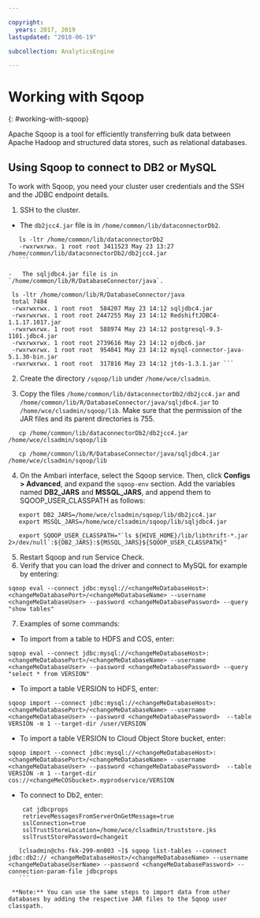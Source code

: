 ```yaml
---

copyright:
  years: 2017, 2019
lastupdated: "2018-06-19"

subcollection: AnalyticsEngine

---
```


# Working with Sqoop
{: #working-with-sqoop}

Apache Sqoop is a tool for efficiently transferring bulk data between Apache Hadoop and structured data stores, such as relational databases.

## Using Sqoop to connect to DB2 or MySQL

To work with Sqoop, you need your cluster user credentials and the SSH  and the JDBC endpoint details.

1. SSH to the cluster.
  - The `db2jcc4.jar` file is in  `/home/common/lib/dataconnectorDb2`.

   ```
      ls -ltr /home/common/lib/dataconnectorDb2
      -rwxrwxrwx. 1 root root 3411523 May 23 13:27 /home/common/lib/dataconnectorDb2/db2jcc4.jar
      ```

  -   The sqljdbc4.jar file is in `/home/common/lib/R/DatabaseConnector/java`.

  ```
     ls -ltr /home/common/lib/R/DatabaseConnector/java
     total 7484
     -rwxrwxrwx. 1 root root  584207 May 23 14:12 sqljdbc4.jar
     -rwxrwxrwx. 1 root root 2447255 May 23 14:12 RedshiftJDBC4-1.1.17.1017.jar
     -rwxrwxrwx. 1 root root  588974 May 23 14:12 postgresql-9.3-1101.jdbc4.jar
     -rwxrwxrwx. 1 root root 2739616 May 23 14:12 ojdbc6.jar
     -rwxrwxrwx. 1 root root  954041 May 23 14:12 mysql-connector-java-5.1.30-bin.jar
     -rwxrwxrwx. 1 root root  317816 May 23 14:12 jtds-1.3.1.jar ```

2. Create the directory `/sqoop/lib` under `/home/wce/clsadmin`.

3. Copy the files `/home/common/lib/dataconnectorDb2/db2jcc4.jar` and `/home/common/lib/R/DatabaseConnector/java/sqljdbc4.jar` to `/home/wce/clsadmin/sqoop/lib`. Make sure that the permission of the JAR files and its parent directories is 755.

 ```
    cp /home/common/lib/dataconnectorDb2/db2jcc4.jar /home/wce/clsadmin/sqoop/lib

    cp /home/common/lib/R/DatabaseConnector/java/sqljdbc4.jar /home/wce/clsadmin/sqoop/lib
```
4. On the Ambari interface, select the Sqoop service. Then, click **Configs > Advanced**, and expand the `sqoop-env` section. Add the  variables named **DB2_JARS** and **MSSQL_JARS**, and append them to SQOOP_USER_CLASSPATH as follows:
 ```
    export DB2_JARS=/home/wce/clsadmin/sqoop/lib/db2jcc4.jar
    export MSSQL_JARS=/home/wce/clsadmin/sqoop/lib/sqljdbc4.jar

    export SQOOP_USER_CLASSPATH="`ls ${HIVE_HOME}/lib/libthrift-*.jar 2>/dev/null`:${DB2_JARS}:${MSSQL_JARS}${SQOOP_USER_CLASSPATH}"
```
5. Restart Sqoop and run Service Check.
6. Verify that you can load the driver and connect to MySQL for example by entering:

 ```
sqoop eval --connect jdbc:mysql://<changeMeDatabaseHost>:<changeMeDatabasePort>/<changeMeDatabaseName> --username <changeMeDatabaseUser> --password <changeMeDatabasePassword> --query "show tables"
```   

7. Examples of some commands:

 - To import from a table to HDFS and COS, enter:
```
sqoop eval --connect jdbc:mysql://<changeMeDatabaseHost>:<changeMeDatabasePort>/<changeMeDatabaseName> --username <changeMeDatabaseUser> --password <changeMeDatabasePassword> --query "select * from VERSION"
```

 - To import a table VERSION to HDFS, enter:
```
sqoop import --connect jdbc:mysql://<changeMeDatabaseHost>:<changeMeDatabasePort>/<changeMeDatabaseName> --username <changeMeDatabaseUser> --password <changeMeDatabasePassword>  --table VERSION -m 1 --target-dir /user/VERSION
```

 - To import a table VERSION to Cloud Object Store bucket, enter:
 ```
 sqoop import --connect jdbc:mysql://<changeMeDatabaseHost>:<changeMeDatabasePort>/<changeMeDatabaseName> --username <changeMeDatabaseUser> --password <changeMeDatabasePassword>  --table VERSION -m 1 --target-dir cos://<changeMeCOSbucket>.myprodservice/VERSION
 ```

  - To connect to Db2, enter:
 ```
     cat jdbcprops
     retrieveMessagesFromServerOnGetMessage=true
     sslConnection=true
     sslTrustStoreLocation=/home/wce/clsadmin/truststore.jks
     sslTrustStorePassword=changeit

    [clsadmin@chs-fkk-299-mn003 ~]$ sqoop list-tables --connect jdbc:db2:// <changeMeDatabaseHost>/<changeMeDatabaseName> --username <changeMeDatabaseUserName> --password <changeMeDatabasePassword> --connection-param-file jdbcprops
    ```

  **Note:** You can use the same steps to import data from other databases by adding the respective JAR files to the Sqoop user classpath.  
